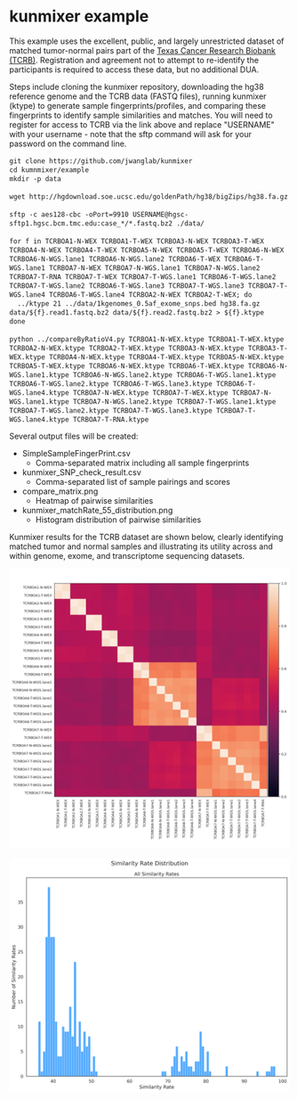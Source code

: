 
kunmixer example
================

This example uses the excellent, public, and largely unrestricted dataset of matched tumor-normal pairs part of the [Texas Cancer Research Biobank (TCRB)](http://stegg.hgsc.bcm.edu/open.html). Registration and agreement not to attempt to re-identify the participants is required to access these data, but no additional DUA.

Steps include cloning the kunmixer repository, downloading the hg38 reference genome and the TCRB data (FASTQ files), running kunmixer (ktype) to generate sample fingerprints/profiles, and comparing these fingerprints to identify sample similarities and matches. You will need to register for access to TCRB via the link above and replace "USERNAME" with your username - note that the sftp command will ask for your password on the command line.


    git clone https://github.com/jwanglab/kunmixer
    cd kumnmixer/example
    mkdir -p data
    
    wget http://hgdownload.soe.ucsc.edu/goldenPath/hg38/bigZips/hg38.fa.gz
    
    sftp -c aes128-cbc -oPort=9910 USERNAME@hgsc-sftp1.hgsc.bcm.tmc.edu:case_*/*.fastq.bz2 ./data/
    
    for f in TCRBOA1-N-WEX TCRBOA1-T-WEX TCRBOA3-N-WEX TCRBOA3-T-WEX TCRBOA4-N-WEX TCRBOA4-T-WEX TCRBOA5-N-WEX TCRBOA5-T-WEX TCRBOA6-N-WEX TCRBOA6-N-WGS.lane1 TCRBOA6-N-WGS.lane2 TCRBOA6-T-WEX TCRBOA6-T-WGS.lane1 TCRBOA7-N-WEX TCRBOA7-N-WGS.lane1 TCRBOA7-N-WGS.lane2 TCRBOA7-T-RNA TCRBOA7-T-WEX TCRBOA7-T-WGS.lane1 TCRBOA6-T-WGS.lane2 TCRBOA7-T-WGS.lane2 TCRBOA6-T-WGS.lane3 TCRBOA7-T-WGS.lane3 TCRBOA7-T-WGS.lane4 TCRBOA6-T-WGS.lane4 TCRBOA2-N-WEX TCRBOA2-T-WEX; do
      ../ktype 21 ../data/1kgenomes_0.5af_exome_snps.bed hg38.fa.gz data/${f}.read1.fastq.bz2 data/${f}.read2.fastq.bz2 > ${f}.ktype
    done
    
    python ../compareByRatioV4.py TCRBOA1-N-WEX.ktype TCRBOA1-T-WEX.ktype TCRBOA2-N-WEX.ktype TCRBOA2-T-WEX.ktype TCRBOA3-N-WEX.ktype TCRBOA3-T-WEX.ktype TCRBOA4-N-WEX.ktype TCRBOA4-T-WEX.ktype TCRBOA5-N-WEX.ktype TCRBOA5-T-WEX.ktype TCRBOA6-N-WEX.ktype TCRBOA6-T-WEX.ktype TCRBOA6-N-WGS.lane1.ktype TCRBOA6-N-WGS.lane2.ktype TCRBOA6-T-WGS.lane1.ktype TCRBOA6-T-WGS.lane2.ktype TCRBOA6-T-WGS.lane3.ktype TCRBOA6-T-WGS.lane4.ktype TCRBOA7-N-WEX.ktype TCRBOA7-T-WEX.ktype TCRBOA7-N-WGS.lane1.ktype TCRBOA7-N-WGS.lane2.ktype TCRBOA7-T-WGS.lane1.ktype TCRBOA7-T-WGS.lane2.ktype TCRBOA7-T-WGS.lane3.ktype TCRBOA7-T-WGS.lane4.ktype TCRBOA7-T-RNA.ktype


Several output files will be created:

- SimpleSampleFingerPrint.csv
    - Comma-separated matrix including all sample fingerprints
- kunmixer_SNP_check_result.csv
    - Comma-separated list of sample pairings and scores
- compare_matrix.png
    - Heatmap of pairwise similarities
- kunmixer_matchRate_55_distribution.png
    - Histogram distribution of pairwise similarities

Kunmixer results for the TCRB dataset are shown below, clearly identifying matched tumor and normal samples and illustrating its utility across and within genome, exome, and transcriptome sequencing datasets.

![Kunmixer pairwise distance heatmap](/example/compare_matrix.png)

![Kunmixer pairwise distance histogram](/example/kunmixer_matchRate_55_distribution.png)
